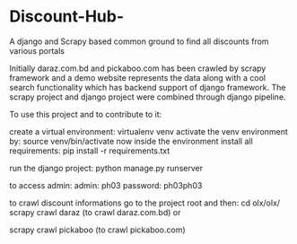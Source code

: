 # Discount-Hub-
A django and Scrapy based common ground to find all discounts from various portals

Initially daraz.com.bd and pickaboo.com has been crawled by scrapy framework and a demo website represents the data along with a cool search functionality which has backend support of django framework. The scrapy project and django project were combined through django pipeline.

To use this project and to contribute to it:

create a virtual environment:
  virtualenv venv
activate the venv environment by:
  source venv/bin/activate
now inside the environment install all requirements:
  pip install -r requirements.txt
  
run the django project:
  python manage.py runserver

to access admin:
  admin: ph03
  password: ph03ph03

to crawl discount informations go to the project root and then:
  cd olx/olx/
  scrapy crawl daraz (to crawl daraz.com.bd)
  or
  
  scrapy crawl pickaboo (to crawl pickaboo.com)
  

  

